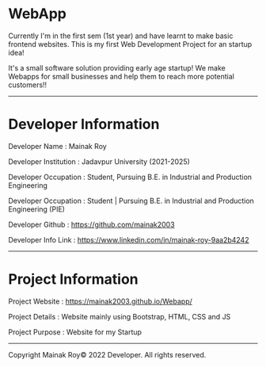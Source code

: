 # WebApp

Currently I'm in the first sem (1st year) and have learnt to make basic frontend websites. 
This is my first Web Development Project for an startup idea!

It's a small software solution providing early age startup! We make Webapps for small businesses and help them to reach more potential customers!!
__________________________________________________________________________________________________________________________

# Developer Information

Developer Name :          Mainak Roy

Developer Institution :   Jadavpur University (2021-2025)

Developer Occupation :    Student, Pursuing B.E. in Industrial and Production Engineering

Developer Occupation :    Student | Pursuing B.E. in Industrial and Production Engineering (PIE)

Developer Github :        https://github.com/mainak2003

Developer Info Link :     https://www.linkedin.com/in/mainak-roy-9aa2b4242

_____________________________________________________________________________________________________________________________

# Project Information

Project Website :         https://mainak2003.github.io/Webapp/

Project Details :         Website mainly using Bootstrap, HTML, CSS and JS

Project Purpose :         Website for my Startup

________________________________________________________________________________________________________________________________

Copyright Mainak Roy© 2022 Developer. All rights reserved.
